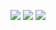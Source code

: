

![](https://img.shields.io/badge/Editor-Sublime_Text-success?style=flat&logo=SublimeText&logoColor=white&color=2bbc8a) ![](https://img.shields.io/badge/Code-Python-success?style=flat&logo=python&logoColor=white&color=2bbc8a) ![](https://img.shields.io/badge/Code-C-success?style=flat&logo=C&logoColor=white&color=2bbc8a)

